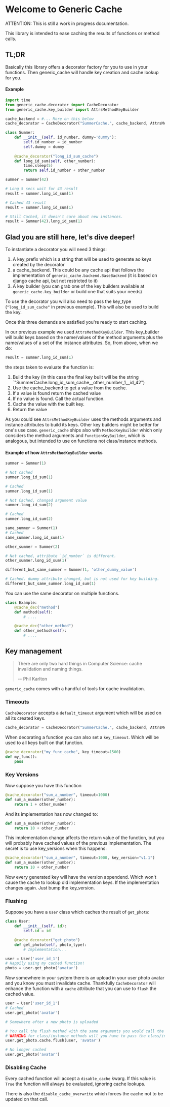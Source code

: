 # Welcome to Generic Cache

ATTENTION: This is still a work in progress documentation.

This library is intended to ease caching the results of functions or method calls.

## TL;DR

Basically this library offers a decorator factory for you to use in your functions.
Then generic_cache will handle key creation and cache lookup for you.

#### Example
```python
import time
from generic_cache.decorator import CacheDecorator
from generic_cache.key_builder import AttrsMethodKeyBuilder

cache_backend = #... More on this below
cache_decorator = CacheDecorator("SummerCache.", cache_backend, AttrsMethodKeyBuilder(['id_number']))

class Summer:
    def __init__(self, id_number, dummy='dummy'):
        self.id_number = id_number
        self.dummy = dummy
    
    @cache_decorator("long_id_sum_cache")
    def long_id_sum(self, other_number):
        time.sleep(5)
        return self.id_number + other_number

summer = Summer(42)

# Long 5 secs wait for 43 result
result = summer.long_id_sum(1)

# Cached 43 result
result = summer.long_id_sum(1)

# Still Cached, it doesn't care about new instances.
result = Summer(42).long_id_sum(1)
```

## Glad you are still here, let's dive deeper!

To instantiate a decorator you will need 3 things:

1. A key_prefix which is a string that will be used to generate ao keys created by the decorator
1. a cache_backend. This could be any cache api that follows the implementation of `generic_cache.backend.BaseBackend` (it is based on django cache api, but not restricted to it)
1. A key builder (you can grab one of the key builders available at `generic_cache.key_builder` or build one that suits your needs)

To use the decorator you will also need to pass the key_type (`"long_id_sum_cache"` in previous example). This will also be used to build the key.

Once this three demands are satisfied you're ready to start caching.

In our previous example we used `AttrsMethodKeyBuilder`. This key_builder will build keys based on the name/values
of the method arguments plus the name/values of a set of the instance attributes.
So, from above, when we do:
```python
result = summer.long_id_sum(1)
```
the steps taken to evaluate the function is:
1. Build the key (in this case the final key built will be the string `"SummerCache.long_id_sum_cache__other_number_1__id_42")
1. Use the cache_backend to get a value from the cache.
1. If a value is found return the cached value
1. If no value is found. Call the actual function.
1. Cache the value with the built key.
1. Return the value

As you could see `AttrsMethodKeyBuilder` uses the methods arguments and instance attributes to build its keys. Other
key builders might be better for one's use case. `generic_cache` ships also with `MethodKeyBuilder` which only considers
the method arguments and `FunctionKeyBuilder`, which is analogous, but intended to use on functions not class/instance methods.

#### Example of how `AttrsMethodKeyBuilder` works
```python
summer = Summer(1)

# Not cached
summer.long_id_sum(1)

# Cached
summer.long_id_sum(1)

# Not Cached, changed argument value
summer.long_id_sum(2)

# Cached
summer.long_id_sum(2)

same_summer = Summer(1)
# Cached
same_summer.long_id_sum(1)

other_summer = Summer(2)

# Not cached, attribute `id_number` is different.
other_summer.long_id_sum(1)

different_but_same_summer = Summer(1, 'other_dummy_value')

# Cached. dummy attribute changed, but is not used for key building.
different_but_same_summer.long_id_sum(1)
```

You can use the same decorator on multiple functions.
```python
class Example:
    @cache_dec("method")
    def method(self):
        # ....

    @cache_dec("other_method")
    def other_method(self):
        # ....
```

## Key management
> There are only two hard things in Computer Science: cache invalidation and naming things.
>
> -- Phil Karlton

`generic_cache` comes with a handful of tools for cache invalidation.

### Timeouts
`CacheDecorator` accepts a `default_timeout` argument which will be used on all its created keys.
```python
cache_decorator = CacheDecorator("SummerCache.", cache_backend, AttrsMethodKeyBuilder(['id_number']), default_timeout=1000)
```

When decorating a function you can also set a `key_timeout`. Which will be used to all keys built on that function.
```python
@cache_decorator("my_func_cache", key_timeout=1500)
def my_func():
    pass
```

### Key Versions
Now suppose you have this function
```python
@cache_decorator("sum_a_number", timeout=1000)
def sum_a_number(other_number):
    return 1 + other_number
```

And its implementation has now changed to:
```python
def sum_a_number(other_number):
    return 10 + other_number
```
This implementation change affects the return value of the function, but you will probably have cached values of the previous implementation.
The secret is to use key_versions when this happens:

```python
@cache_decorator("sum_a_number", timeout=1000, key_version="v1.1")
def sum_a_number(other_number):
    return 10 + other_number
```

Now every generated key will have the version appendend. Which won't cause the cache to lookup old implementation keys. If the implementation
changes again. Just bump the key_version.

### Flushing
Suppose you have a `User` class which caches the result of `get_photo`:

```python
class User:
    def __init__(self, id):
        self.id = id

    @cache_decorator("get_photo")
    def get_photo(self, photo_type):
        # Implementation...

user = User('user_id_1')
# Happily using my cached function!
photo = user.get_photo('avatar')
```

Now somewhere in your system there is an upload in your user photo avatar and you know you must invalidate cache.
Thankfully `CacheDecorator` will enhance the function with a `cache` attribute that you can use to `flush` the cached value.
```python
user = User('user_id_1')
# Cached
user.get_photo('avatar')

# Somewhere after a new photo is uploaded

# You call the flush method with the same arguments you would call the cached function.
# WARNING for class/instance methods will you have to pass the class/instance as the first argument
user.get_photo.cache.flush(user, 'avatar')

# No longer cached
user.get_photo('avatar')
```

### Disabling Cache
Every cached function will accept a `disable_cache` kwarg. If this value is `True` the function will always be evaluated, ignoring cache lookups.

There is also the `disable_cache_overwrite` which forces the cache not to be updated on that call.